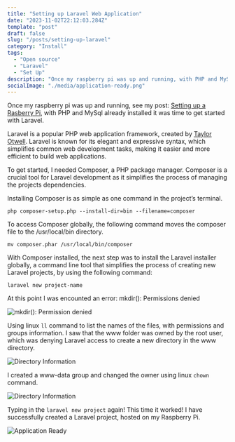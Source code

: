 ```yaml
---
title: "Setting up Laravel Web Application"
date: "2023-11-02T22:12:03.284Z"
template: "post"
draft: false
slug: "/posts/setting-up-laravel"
category: "Install"
tags:
  - "Open source"
  - "Laravel"
  - "Set Up"
description: "Once my raspberry pi was up and running, with PHP and MySql already installed it was time to get started with Laravel."
socialImage: "./media/application-ready.png"
---
```


Once my raspberry pi was up and running, see my post: [Setting up a Rasberry Pi](https://blog.nickpaterson.dev/posts/setting-up-a-rasberry-pi), with PHP and MySql already installed it was time to get started with Laravel.

Laravel is a popular PHP web application framework, created by [Taylor Otwell](https://twitter.com/taylorotwell). Laravel is known for its elegant and expressive syntax, which simplifies common web development tasks, making it easier and more efficient to build web applications.

To get started, I needed Composer, a PHP package manager.  Composer is a crucial tool for Laravel development as it simplifies the process of managing the projects dependencies.

Installing Composer is as simple as one command in the project’s terminal.

```php composer-setup.php --install-dir=bin --filename=composer```

To access Composer globally, the following command moves the composer file to the /usr/local/bin directory.

```mv composer.phar /usr/local/bin/composer```

With Composer installed, the next step was to install the Laravel installer globally, a command line tool that simplifies the process of creating new Laravel projects, by using the following command:

```laravel new project-name```


At this point I was encounted an error: mkdir(): Permissions denied

![mkdir(): Permission denied](./media/mkdir-permissions.png)

Using linux `ll` command to list the names of the files, with permissions  and groups information.  I saw that the www folder was owned by the root user, which was denying Laravel access to create a new directory in the www directory.

![Directory Information](./media/root-dir.png)

I created a www-data group and changed the owner using linux `chown` command.

![Directory Information](./media/chown-permissions.png)

Typing in the `laravel new project` again! This time it worked! I have successfully created a Laravel project, hosted on my Raspberry Pi.

![Application Ready](./media/application-ready.png)
